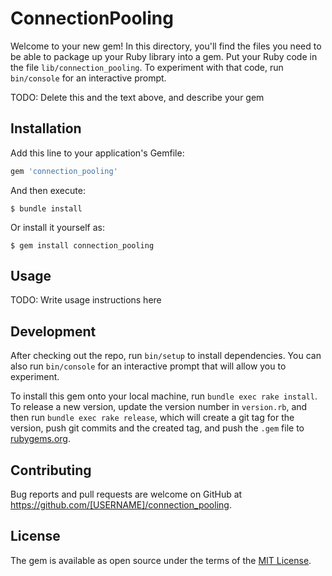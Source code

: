 # ConnectionPooling

Welcome to your new gem! In this directory, you'll find the files you need to be able to package up your Ruby library into a gem. Put your Ruby code in the file `lib/connection_pooling`. To experiment with that code, run `bin/console` for an interactive prompt.

TODO: Delete this and the text above, and describe your gem

## Installation

Add this line to your application's Gemfile:

```ruby
gem 'connection_pooling'
```

And then execute:

    $ bundle install

Or install it yourself as:

    $ gem install connection_pooling

## Usage

TODO: Write usage instructions here

## Development

After checking out the repo, run `bin/setup` to install dependencies. You can also run `bin/console` for an interactive prompt that will allow you to experiment.

To install this gem onto your local machine, run `bundle exec rake install`. To release a new version, update the version number in `version.rb`, and then run `bundle exec rake release`, which will create a git tag for the version, push git commits and the created tag, and push the `.gem` file to [rubygems.org](https://rubygems.org).

## Contributing

Bug reports and pull requests are welcome on GitHub at https://github.com/[USERNAME]/connection_pooling.

## License

The gem is available as open source under the terms of the [MIT License](https://opensource.org/licenses/MIT).

